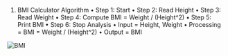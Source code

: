 1.	BMI Calculator 
Algorithm
•	Step 1: Start
•	Step 2: Read Height
•	Step 3: Read Weight
•	Step 4: Compute BMI = Weight / (Height^2)
•	Step 5: Print BMI
•	Step 6: Stop
Analysis
•	Input = Height, Weight
•	Processing = BMI = Weight / (Height^2)
•	Output = BMI



![BMI](https://github.com/SWEG-2015EC-Batch/Binary-Bombers/assets/149320386/4d2f6f32-0ea8-4181-b7fa-6dc9ec2d61dd)
